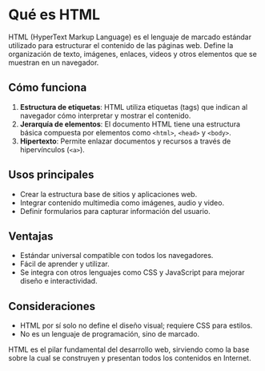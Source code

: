 # Qué es HTML

HTML (HyperText Markup Language) es el lenguaje de marcado estándar utilizado para estructurar el contenido de las páginas web. Define la organización de texto, imágenes, enlaces, videos y otros elementos que se muestran en un navegador.

## Cómo funciona
1. **Estructura de etiquetas**: HTML utiliza etiquetas (tags) que indican al navegador cómo interpretar y mostrar el contenido.
2. **Jerarquía de elementos**: El documento HTML tiene una estructura básica compuesta por elementos como `<html>`, `<head>` y `<body>`.
3. **Hipertexto**: Permite enlazar documentos y recursos a través de hipervínculos (`<a>`).

## Usos principales
- Crear la estructura base de sitios y aplicaciones web.
- Integrar contenido multimedia como imágenes, audio y video.
- Definir formularios para capturar información del usuario.

## Ventajas
- Estándar universal compatible con todos los navegadores.
- Fácil de aprender y utilizar.
- Se integra con otros lenguajes como CSS y JavaScript para mejorar diseño e interactividad.

## Consideraciones
- HTML por sí solo no define el diseño visual; requiere CSS para estilos.
- No es un lenguaje de programación, sino de marcado.

HTML es el pilar fundamental del desarrollo web, sirviendo como la base sobre la cual se construyen y presentan todos los contenidos en Internet.

